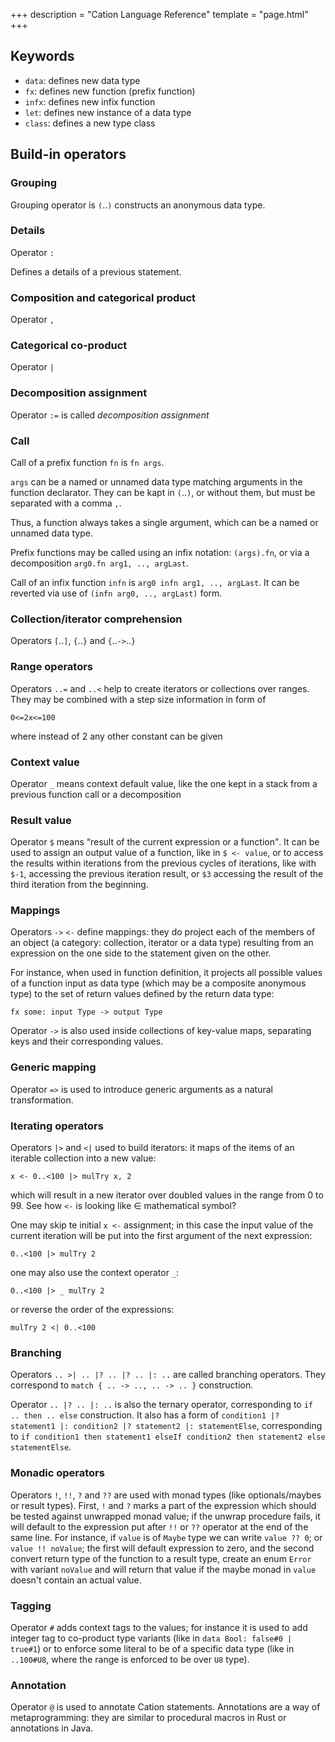 +++
description = "Cation Language Reference"
template = "page.html"
+++

## Keywords

- `data`: defines new data type
- `fx`: defines new function (prefix function)
- `infx`: defines new infix function
- `let`: defines new instance of a data type
- `class`: defines a new type class

## Build-in operators

### Grouping

Grouping operator is `(`..`)` constructs an anonymous data type.

### Details

Operator `:`

Defines a details of a previous statement.

### Composition and categorical product

Operator `,`

### Categorical co-product

Operator `|`

### Decomposition assignment

Operator `:=` is called <dfn>decomposition assignment</dfn>

### Call

Call of a prefix function `fn` is `fn args`.

`args` can be a named or unnamed data type matching arguments in the
function declarator. They can be kapt in `(`..`)`, or without them,
but must be separated with a comma `,`.

Thus, a function always takes a single argument, which can be a named or
unnamed data type.

Prefix functions may be called using an infix notation: `(args).fn`, or via
a decomposition `arg0.fn arg1, .., argLast`.

Call of an infix function `infn` is `arg0 infn arg1, .., argLast`. It can
be reverted via use of `(infn arg0, .., argLast)` form.

### Collection/iterator comprehension

Operators `[`..`]`, `{`..`}` and `{`..`->`..`}`

### Range operators

Operators `..=` and `..<` help to create iterators or collections over
ranges. They may be combined with a step size information in form of

    0<=2x<=100

where instead of 2 any other constant can be given

### Context value

Operator `_` means context default value, like the one kept in a stack from
a previous function call or a decomposition

### Result value

Operator `$` means <q>result of the current expression or a function</q>. It
can be used to assign an output value of a function, like in `$ <- value`,
or to access the results within iterations from the previous cycles of
iterations, like with `$-1`, accessing the previous iteration result, or
`$3` accessing the result of the third iteration from the beginning.

### Mappings

Operators `->` `<-` define mappings: they do project each of the members of
an object (a category: collection, iterator or a data type) resulting from
an expression on the one side to the statement given on the other.

For instance, when used in function definition, it projects all possible
values of a function input as data type (which may be a composite anonymous
type) to the set of return values defined by the return data type:

    fx some: input Type -> output Type

Operator `->` is also used inside collections of key-value maps, separating
keys and their corresponding values.

### Generic mapping

Operator `=>` is used to introduce generic arguments as a natural
transformation.

### Iterating operators

Operators `|>` and `<|` used to build iterators: it maps of the items
of an iterable collection into a new value:

    x <- 0..<100 |> mulTry x, 2

which will result in a new iterator over doubled values in the range from
0 to 99. See how `<-` is looking like $\in$ mathematical symbol?

One may skip te initial `x <-` assignment; in this case the input value of
the current iteration will be put into the first argument of the next expression:

    0..<100 |> mulTry 2

one may also use the context operator `_`:

    0..<100 |> _ mulTry 2

or reverse the order of the expressions:

    mulTry 2 <| 0..<100

### Branching

Operators `.. >| .. |? .. |? .. |: ..` are called branching operators.
They correspond to `match { .. -> .., .. -> .. }` construction.

Operator `.. |? .. |: ..` is also the ternary operator, corresponding to
`if .. then .. else` construction. It also has a form of
`condition1 |? statement1 |: condition2 |? statement2 |: statementElse`,
corresponding to 
`if condition1 then statement1 elseIf condition2 then statement2 else statementElse`.

### Monadic operators

Operators `!`, `!!`, `?` and `??` are used with monad types (like
optionals/maybes or result types). First, `!` and `?` marks a part of the
expression which should be tested against unwrapped monad value; if the unwrap
procedure fails, it will default to the expression put after `!!` or `??` 
operator at the end of the same line. For instance, if `value` is of `Maybe` 
type we can write `value ?? 0`; or `value !! noValue`; the first will default
expression to zero, and the second convert return type of the function to a
result type, create an enum `Error` with variant `noValue` and will return
that value if the maybe monad in `value` doesn't contain an actual value.

### Tagging

Operator `#` adds context tags to the values; for instance it is used to add
integer tag to co-product type variants (like in `data Bool: false#0 | true#1`)
or to enforce some literal to be of a specific data type (like in `..100#U8`,
where the range is enforced to be over `U8` type).

### Annotation

Operator `@` is used to annotate Cation statements. Annotations are a way of
metaprogramming: they are similar to procedural macros in Rust or annotations
in Java.
